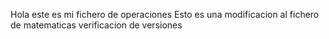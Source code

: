 Hola este es mi fichero de operaciones
Esto es una modificacion al fichero de matematicas
verificacion de versiones
